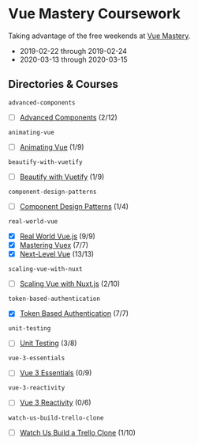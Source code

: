 # Vue Mastery Coursework

Taking advantage of the free weekends at [Vue Mastery](https://www.vuemastery.com).

- 2019-02-22 through 2019-02-24
- 2020-03-13 through 2020-03-15

## Directories & Courses

`advanced-components`

- [ ] [Advanced Components](https://www.vuemastery.com/courses/advanced-components/evan-you-on-proxiesm) (2/12)

`animating-vue`

- [ ] [Animating Vue](https://www.vuemastery.com/courses/animating-vue/transitions) (1/9)

`beautify-with-vuetify`

- [ ] [Beautify with Vuetify](https://www.vuemastery.com/courses/beautify-with-vuetify/components-part-1) (1/9)

`component-design-patterns`

- [ ] [Component Design Patterns](https://www.vuemastery.com/courses/Component-Design-Patterns/props-fundamentals) (1/4)

`real-world-vue`

- [x] [Real World Vue.js](https://www.vuemastery.com/courses/real-world-vue-js/API-calls-with-Axios) (9/9)
- [x] [Mastering Vuex](https://www.vuemastery.com/courses/mastering-vuex/intro-to-vuex) (7/7)
- [x] [Next-Level Vue](https://www.vuemastery.com/courses/next-level-vue/next-level-vue-orientation) (13/13)

`scaling-vue-with-nuxt`

- [ ] [Scaling Vue with Nuxt.js](https://www.vuemastery.com/courses/scaling-vue-with-nuxt-js/universal-mode) (2/10)

`token-based-authentication`

- [x] [Token Based Authentication](https://www.vuemastery.com/courses/token-based-authentication/automatic-login) (7/7)

`unit-testing`

- [ ] [Unit Testing](https://www.vuemastery.com/courses/unit-testing/Testing-Props-and-User-Interaction) (3/8)

`vue-3-essentials`

- [ ] [Vue 3 Essentials](https://www.vuemastery.com/courses/vue-3-essentials/why-the-composition-api) (0/9)

`vue-3-reactivity`

- [ ] [Vue 3 Reactivity](https://www.vuemastery.com/courses/vue-3-reactivity/vue3-reactivity) (0/6)

`watch-us-build-trello-clone`

- [ ] [Watch Us Build a Trello Clone](https://www.vuemastery.com/courses/watch-us-build-trello-clone/building-our-board) (1/10)
